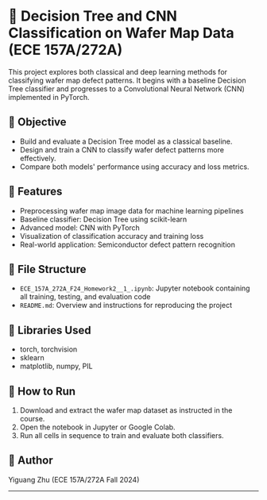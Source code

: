 # 🌲 Decision Tree and CNN Classification on Wafer Map Data (ECE 157A/272A)

This project explores both classical and deep learning methods for classifying wafer map defect patterns. It begins with a baseline Decision Tree classifier and progresses to a Convolutional Neural Network (CNN) implemented in PyTorch.

## 🎯 Objective

- Build and evaluate a Decision Tree model as a classical baseline.
- Design and train a CNN to classify wafer defect patterns more effectively.
- Compare both models' performance using accuracy and loss metrics.

## 📌 Features

- Preprocessing wafer map image data for machine learning pipelines
- Baseline classifier: Decision Tree using scikit-learn
- Advanced model: CNN with PyTorch
- Visualization of classification accuracy and training loss
- Real-world application: Semiconductor defect pattern recognition

## 📁 File Structure

- `ECE_157A_272A_F24_Homework2__1_.ipynb`: Jupyter notebook containing all training, testing, and evaluation code
- `README.md`: Overview and instructions for reproducing the project

## 🧰 Libraries Used

- torch, torchvision
- sklearn
- matplotlib, numpy, PIL

## 🏁 How to Run

1. Download and extract the wafer map dataset as instructed in the course.
2. Open the notebook in Jupyter or Google Colab.
3. Run all cells in sequence to train and evaluate both classifiers.

## 👤 Author

Yiguang Zhu (ECE 157A/272A Fall 2024)
****
